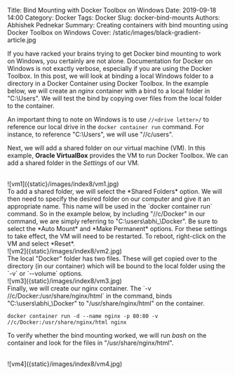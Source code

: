 Title: Bind Mounting with Docker Toolbox on Windows
Date: 2019-09-18 14:00
Category: Docker
Tags: Docker
Slug: docker-bind-mounts
Authors: Abhishek Pednekar
Summary: Creating containers with bind mounting using Docker Toolbox on Windows
Cover: /static/images/black-gradient-article.jpg

If you have racked your brains trying to get Docker bind mounting to work on Windows, you certainly are not alone. Documentation for Docker on Windows is not exactly verbose, especially if you are using the Docker Toolbox. In this post, we will look at binding a local Windows folder to a directory in a Docker Container using Docker Toolbox. In the example below, we will create an *nginx* container with a bind to a local folder in "C:\Users". We will test the bind by copying over files from the local folder to the container.

An important thing to note on Windows is to use `//<drive letter>/` to reference our local drive in the `docker container run` command. For instance, to reference "C:\Users", we will use "//c/users".  

Next, we will add a shared folder on our virtual machine (VM). In this example, **Oracle VirtualBox** provides the VM to run Docker Toolbox. We can add a shared folder in the *Settings* of our VM.  

<br/>
![vm1]({static}/images/index8/vm1.jpg)  

<br/>
To add a shared folder, we will select the *Shared Folders* option. We will then need to specify the desired folder on our computer and give it an appropriate name. This name will be used in the `docker container run` command. So in the example below, by including "//c/Docker" in our command, we are simply referring to "C:\users\abhi_\Docker". Be sure to select the *Auto Mount* and *Make Permanent* options. For these settings to take effect, the VM will need to be restarted. To reboot, right-click on the VM and select *Reset*.

<br/>
![vm2]({static}/images/index8/vm2.jpg)  

<br/>
The local "Docker" folder has two files. These will get copied over to the directory (in our container) which will be bound to the local folder using the `-v` or `--volume` options.  

<br/>
![vm3]({static}/images/index8/vm3.jpg)  

<br/>
Finally, we will create our nginx container. The `-v //c/Docker:/usr/share/nginx/html` in the command, binds "C:\users\abhi_\Docker" to "/usr/share/nginx/html" on the container.  

`docker container run -d --name nginx -p 80:80 -v //c/Docker:/usr/share/nginx/html nginx`  

To verify whether the bind mounting worked, we will run *bash* on the container and look for the files in "/usr/share/nginx/html".  

<br/>
![vm4]({static}/images/index8/vm4.jpg)



